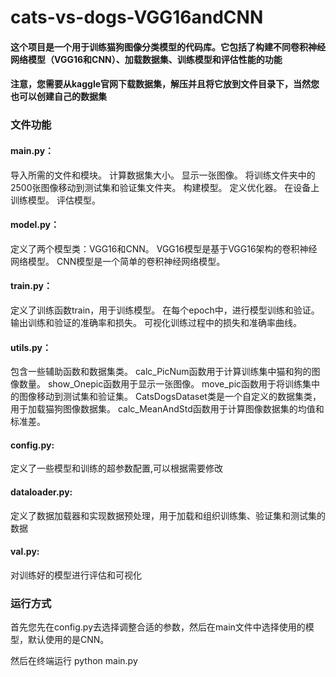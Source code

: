 # cats-vs-dogs-VGG16andCNN

#### 这个项目是一个用于训练猫狗图像分类模型的代码库。它包括了构建不同卷积神经网络模型（VGG16和CNN）、加载数据集、训练模型和评估性能的功能

#### 注意，您需要从kaggle官网下载数据集，解压并且将它放到文件目录下，当然您也可以创建自己的数据集

### 文件功能
#### main.py：

导入所需的文件和模块。
计算数据集大小。
显示一张图像。
将训练文件夹中的2500张图像移动到测试集和验证集文件夹。
构建模型。
定义优化器。
在设备上训练模型。
评估模型。
#### model.py：

定义了两个模型类：VGG16和CNN。
VGG16模型是基于VGG16架构的卷积神经网络模型。
CNN模型是一个简单的卷积神经网络模型。
#### train.py：

定义了训练函数train，用于训练模型。
在每个epoch中，进行模型训练和验证。
输出训练和验证的准确率和损失。
可视化训练过程中的损失和准确率曲线。
#### utils.py：

包含一些辅助函数和数据集类。
calc_PicNum函数用于计算训练集中猫和狗的图像数量。
show_Onepic函数用于显示一张图像。
move_pic函数用于将训练集中的图像移动到测试集和验证集。
CatsDogsDataset类是一个自定义的数据集类，用于加载猫狗图像数据集。
calc_MeanAndStd函数用于计算图像数据集的均值和标准差。
#### config.py:

定义了一些模型和训练的超参数配置,可以根据需要修改
#### dataloader.py:
定义了数据加载器和实现数据预处理，用于加载和组织训练集、验证集和测试集的数据
#### val.py:
对训练好的模型进行评估和可视化
### 运行方式
首先您先在config.py去选择调整合适的参数，然后在main文件中选择使用的模型，默认使用的是CNN。

然后在终端运行 python main.py
